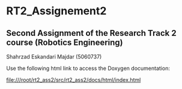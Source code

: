 # RT2_Assignement2

## Second Assignment of the Research Track 2 course (Robotics Engineering)

Shahrzad Eskandari Majdar (5060737)

Use the following html link to access the Doxygen documentation:

[file:///root/rt2_ass2/src/rt2_ass2/docs/html/index.html](file:///root/rt2_ass2/src/rt2_ass2/docs/html/index.html)
